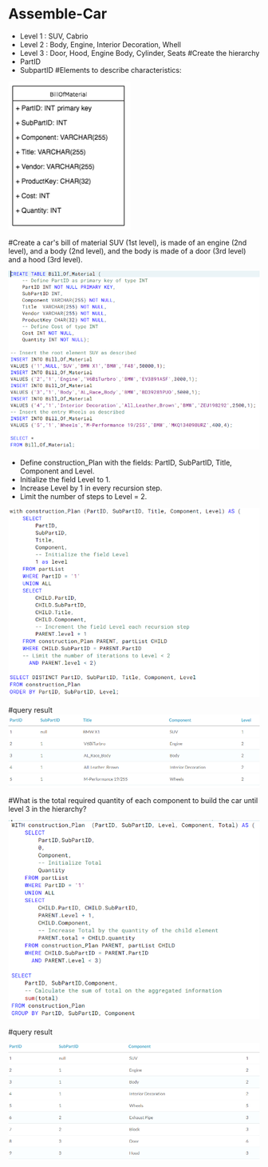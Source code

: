 # Assemble-Car

* Level 1 : SUV, Cabrio
* Level 2 : Body, Engine, Interior Decoration, Whell
* Level 3 : Door, Hood, Engine Body, Cylinder, Seats
#Create the hierarchy 
* PartID
* SubpartID
#Elements to describe characteristics:

![elements](https://github.com/LadyWinterD/Assemble-Car/blob/master/Element.PNG)

#Create a car's bill of material 
SUV (1st level), is made of an engine (2nd level), and a body (2nd level), and the body is made of a door (3rd level) and a hood (3rd level).

![table](https://github.com/LadyWinterD/Assemble-Car/blob/master/table.PNG)

* Define construction_Plan with the fields: PartID, SubPartID, Title, Component and Level.
* Initialize the field Level to 1.
* Increase Level by 1 in every recursion step.
* Limit the number of steps to Level = 2.

![bill](https://github.com/LadyWinterD/Assemble-Car/blob/master/bill.PNG)

#query result 
![resul](https://github.com/LadyWinterD/Assemble-Car/blob/master/billr.PNG)

#What is the total required quantity of each component to build the car until level 3 in the hierarchy?

![cost](https://github.com/LadyWinterD/Assemble-Car/blob/master/bmw.PNG)

#query result 

![cost](https://github.com/LadyWinterD/Assemble-Car/blob/master/bwmr.PNG)
